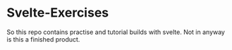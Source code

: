 # Svelte-Exercises

So this repo contains practise and tutorial builds with svelte. 
Not in anyway is this a finished product. 

